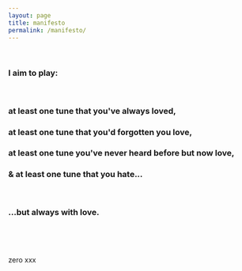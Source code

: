 ```yaml
---
layout: page
title: manifesto
permalink: /manifesto/
---
```


&nbsp;

### I aim to play:

&nbsp;

### at least one tune that you've always loved,  
### at least one tune that you'd forgotten you love,  
### at least one tune you've never heard before but now love,  
### & at least one tune that you hate...

&nbsp;

### ...but always with love.

&nbsp;

&nbsp;

zero xxx